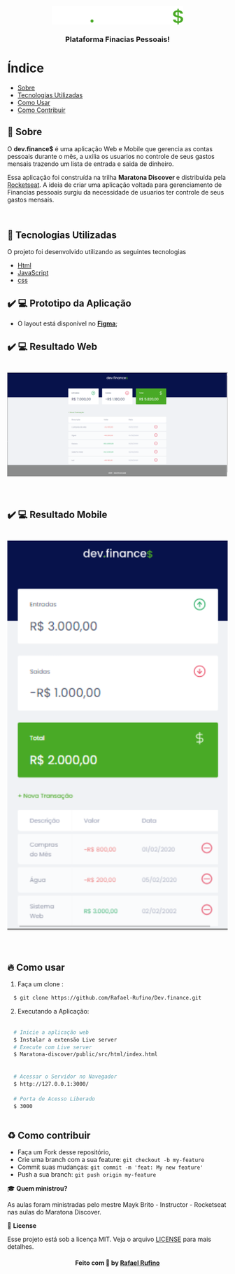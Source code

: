 
<h3 align="center">
    <img alt="Logo" title="#logo" width="300px" src="./.github/logo.svg">
    <br><br>
    <b> Plataforma Finacias Pessoais!</b>  
    <br>
</h3>



# Índice

- [Sobre](#sobre)
- [Tecnologias Utilizadas](#tecnologias-utilizadas)
- [Como Usar](#como-usar)
- [Como Contribuir](#como-contribuir)

<a id="sobre"></a>


## :bookmark: Sobre

	
O <strong>dev.finance$</strong> é uma aplicação Web e Mobile que gerencia as contas pessoais durante o mês, a uxilia os usuarios no controle de seus gastos mensais trazendo um lista de entrada e saida de dinheiro.

Essa aplicação foi construída na trilha <strong>Maratona Discover </strong> e  distribuída pela [Rocketseat](https://rocketseat.com.br/). A ideia de criar uma aplicação voltada para gerenciamento de Financias pessoais surgiu da necessidade de usuarios ter controle de seus gastos mensais.

<br>


<a id="tecnologias-utilizadas"></a>

## :rocket: Tecnologias Utilizadas

O projeto foi desenvolvido utilizando as seguintes tecnologias

- [Html](https://developer.mozilla.org/pt-BR/docs/Aprender/HTML/Introducao_ao_HTML)
- [JavaScript](https://developer.mozilla.org/pt-BR/docs/Web/JavaScript)
- [css](https://developer.mozilla.org/pt-BR/docs/Web/CSS)


## :heavy_check_mark: :computer: Prototipo da Aplicação

- O layout está disponível no **[Figma](https://www.figma.com/file/yWHLd1NjaTnRdV79gEorj4/dev.finance-Maratona-Discover-Copy)**;



## :heavy_check_mark: :computer: Resultado Web

<h1 align="center">
    <img alt="Web Home" src="./.github/devfinance.png" width="900px">
</h1>

</br>

## :heavy_check_mark: :computer: Resultado Mobile

<h1 align="center">
    <img alt="Web Home" src="./.github/mobile.png" width="900px">
</h1>
</br>

<a id="como-usar"></a>

## :fire: Como usar


1. Faça um clone :

```sh
  $ git clone https://github.com/Rafael-Rufino/Dev.finance.git

```

2. Executando a Aplicação:

```sh

  # Inicie a aplicação web
  $ Instalar a extensão Live server
  # Execute com Live server
  $ Maratona-discover/public/src/html/index.html

  
  # Acessar o Servidor no Navegador
  $ http://127.0.0.1:3000/
 
  # Porta de Acesso Liberado
  $ 3000



```


## :recycle: Como contribuir

- Faça um Fork desse repositório,
- Crie uma branch com a sua feature: `git checkout -b my-feature`
- Commit suas mudanças: `git commit -m 'feat: My new feature'`
- Push a sua branch: `git push origin my-feature`


🎓 **Quem ministrou?**

As aulas foram ministradas pelo mestre Mayk Brito - Instructor - Rocketseat nas aulas do Maratona Discover.

📝 **License**

Esse projeto está sob a licença MIT. Veja o arquivo [LICENSE](LICENSE.md) para mais detalhes.




<h4 align="center">
    Feito com 💜 by <a href="https://www.linkedin.com/in/rafael-r-dos-santos-b889311ba/" target="_blank">Rafael Rufino</a>
</h4>



